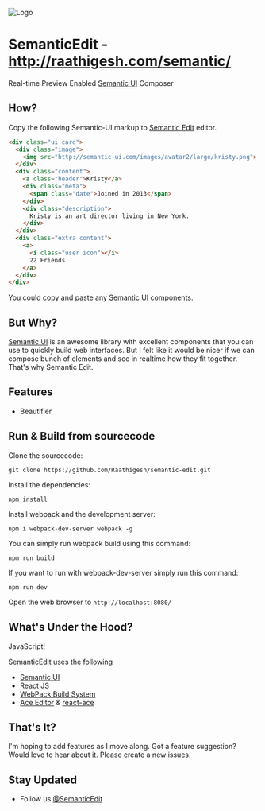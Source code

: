 ![Logo](https://raw.githubusercontent.com/Raathigesh/SemanticEdit/master/assets/SemanticEditLogo.png)

# SemanticEdit - http://raathigesh.com/semantic/
Real-time Preview Enabled [Semantic UI](http://raathigesh.com/semantic/) Composer

## How?
Copy the following Semantic-UI markup to [Semantic Edit](http://raathigesh.com/semantic/) editor.

```html
<div class="ui card">
  <div class="image">
    <img src="http://semantic-ui.com/images/avatar2/large/kristy.png">
  </div>
  <div class="content">
    <a class="header">Kristy</a>
    <div class="meta">
      <span class="date">Joined in 2013</span>
    </div>
    <div class="description">
      Kristy is an art director living in New York.
    </div>
  </div>
  <div class="extra content">
    <a>
      <i class="user icon"></i>
      22 Friends
    </a>
  </div>
</div>
```
You could copy and paste any [Semantic UI components](http://semantic-ui.com/elements/button.html).

## But Why?
[Semantic UI](http://semantic-ui.com) is an awesome library with excellent components that you can use to quickly
build web interfaces. But I felt like it would be nicer if we can compose bunch of elements and see in realtime how they
fit together. That's why Semantic Edit.

## Features
- Beautifier

## Run & Build from sourcecode
Clone the sourcecode: 
```
git clone https://github.com/Raathigesh/semantic-edit.git
```
Install the dependencies:

```
npm install
```

Install webpack and the development server:

```
npm i webpack-dev-server webpack -g
```

You can simply run webpack build using this command: 

```
npm run build
```

If you want to run with webpack-dev-server simply run this command: 

```
npm run dev
```

Open the web browser to `http://localhost:8080/`


## What's Under the Hood?
JavaScript! 

SemanticEdit uses the following
- [Semantic UI](http://semantic-ui.com)
- [React JS](https://facebook.github.io/react/)
- [WebPack Build System](https://webpack.github.io/)
- [Ace Editor](https://ace.c9.io/#nav=about) & [react-ace](https://www.npmjs.com/package/react-ace)

## That's It?
I'm hoping to add features as I move along. Got a feature suggestion? Would love to hear about it. Please create a new issues. 

## Stay Updated
- Follow us [@SemanticEdit](https://twitter.com/SemanticEdit)
